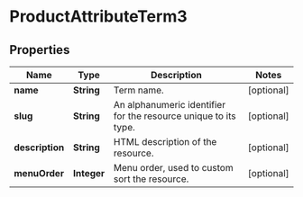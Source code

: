 

# ProductAttributeTerm3


## Properties

Name | Type | Description | Notes
------------ | ------------- | ------------- | -------------
**name** | **String** | Term name. |  [optional]
**slug** | **String** | An alphanumeric identifier for the resource unique to its type. |  [optional]
**description** | **String** | HTML description of the resource. |  [optional]
**menuOrder** | **Integer** | Menu order, used to custom sort the resource. |  [optional]



